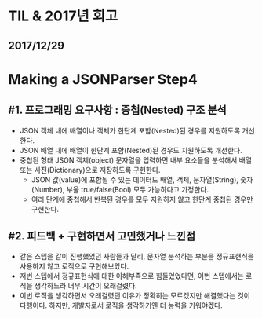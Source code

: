 # TIL & 2017년 회고

## 2017/12/29

# Making a JSONParser Step4


## #1. 프로그래밍 요구사항 : 중첩(Nested) 구조 분석
  - JSON 객체 내에 배열이나 객체가 한단계 포함(Nested)된 경우를 지원하도록 개선한다.
  - JSON 배열 내에 배열이 한단계 포함(Nested)된 경우도 지원하도록 개선한다.
  - 중첩된 형태 JSON 객체(object) 문자열을 입력하면 내부 요소들을 분석해서 배열 또는 사전(Dictionary)으로 저장하도록 구현한다.
    - JSON 값(value)에 포함될 수 있는 데이터도 배열, 객체, 문자열(String), 숫자(Number), 부울 true/false(Bool) 모두 가능하다고 가정한다.
    - 여러 단계에 중첩해서 반복된 경우를 모두 지원하지 않고 한단계 중첩된 경우만 구현한다.

## #2. 피드백 + 구현하면서 고민했거나 느낀점
  - 같은 스텝을 같이 진행했었던 사람들과 달리, 문자열 분석하는 부분을 정규표현식을 사용하지 않고 로직으로 구현해보았다.
  - 저번 스텝에서 정규표현식에 대한 이해부족으로 힘들었었다면, 이번 스텝에서는 로직을 생각하느라 너무 시간이 오래걸렸다.
  - 이번 로직을 생각하면서 오래걸렸던 이유가 정확히는 모르겠지만 해결했다는 것이 다행이다. 하지만, 개발자로서 로직을 생각하기엔 더 능력을 키워야겠다.
